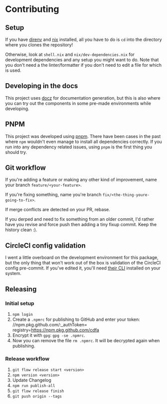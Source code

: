 # Contributing

## Setup
If you have [direnv](direnv.net/) and [nix](https://nixos.org/) installed, all you have to do is `cd` into the directory where you clones the repository!

Otherwise, look at `shell.nix` and `nix/dev-dependencies.nix` for development dependencies and any setup you might want to do.
Note that you don't need a the linter/formatter if you don't need to edit a file for which is used.

## Developing in the docs

This project uses [docz](https://www.docz.site) for documentation generation, but this is also where you can
try out the components in some pre-made environments while developing.

## PNPM

This project was developed using [pnpm](https://pnpm.js.org).
There have been cases in the past where `npm` wouldn't even manage to install
all dependencies correctly.
If you run into any dependency related issues, using `pnpm` is the first thing you should try.

## Git workflow

If you're adding a feature or making any other kind of improvement, name your branch `feature/<your-feature>`.

If you're fixing something, name you're branch `fix/<the-thing-youre-going-to-fix>`.

If merge conflicts are detected on your PR, rebase.

If you derped and need to fix something from an older commit,
I'd rather have you revise and force push then adding a tiny fixup commit. Keep the history clean :).

## CircleCI config validation

I went a little overboard on the development environment for this package,
but the only thing that won't work out of the box is validation of the CircleCI config pre-commit.
If you've edited it, you'll need [their CLI](https://circleci.com/docs/2.0/local-cli/) installed on your system.

## Releasing

### Initial setup

1. `npm login`
2. Create a `.npmrc` for publishing to GitHub and enter your token:
   //npm.pkg.github.com/:\_authToken=<TOKEN>
   registry=<https://npm.pkg.github.com/cdfa>
3. Encrypt it with `gpg`: `gpg -se .npmrc`.
4. Now you can remove the file `rm .npmrc`. It will be decrypted again when publishing.

### Release workflow

1. `git flow release start <version>`
2. `npm version <version>`
3. Update Changelog
4. `npm run publish-all`
5. `git flow release finish`
6. `git push origin --tags`
